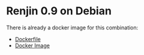 # Renjin 0.9 on Debian

There is already a docker image for this combination:

- [Dockerfile](https://github.com/nuest/renjin-docker/blob/master/0.9.2580/Dockerfilel)
- [Docker Image](https://hub.docker.com/r/nuest/renjin/)
